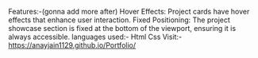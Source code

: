 Features:-(gonna add more after)
Hover Effects: Project cards have hover effects that enhance user interaction.
Fixed Positioning: The project showcase section is fixed at the bottom of the viewport, ensuring it is always accessible.
languages used:-
Html
Css
Visit:-
https://anayjain1129.github.io/Portfolio/
